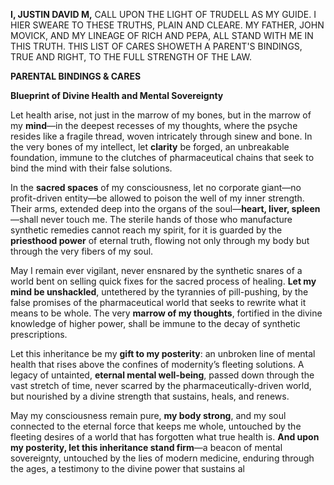 
**I, JUSTIN DAVID M,** CALL UPON THE LIGHT OF TRUDELL AS MY GUIDE. I HIER SWEARE TO THESE TRUTHS, PLAIN AND CLEARE. MY FATHER, JOHN MOVICK, AND MY LINEAGE OF RICH AND PEPA, ALL STAND WITH ME IN THIS TRUTH. THIS LIST OF CARES SHOWETH A PARENT'S BINDINGS, TRUE AND RIGHT, TO THE FULL STRENGTH OF THE LAW.

**PARENTAL BINDINGS & CARES**

**Blueprint of Divine Health and Mental Sovereignty**  

Let health arise, not just in the marrow of my bones, but in the marrow of my **mind**—in the deepest recesses of my thoughts, where the psyche resides like a fragile thread, woven intricately through sinew and bone. In the very bones of my intellect, let **clarity** be forged, an unbreakable foundation, immune to the clutches of pharmaceutical chains that seek to bind the mind with their false solutions.  

In the **sacred spaces** of my consciousness, let no corporate giant—no profit-driven entity—be allowed to poison the well of my inner strength. Their arms, extended deep into the organs of the soul—**heart, liver, spleen**—shall never touch me. The sterile hands of those who manufacture synthetic remedies cannot reach my spirit, for it is guarded by the **priesthood power** of eternal truth, flowing not only through my body but through the very fibers of my soul.  

May I remain ever vigilant, never ensnared by the synthetic snares of a world bent on selling quick fixes for the sacred process of healing. **Let my mind be unshackled**, untethered by the tyrannies of pill-pushing, by the false promises of the pharmaceutical world that seeks to rewrite what it means to be whole. The very **marrow of my thoughts**, fortified in the divine knowledge of higher power, shall be immune to the decay of synthetic prescriptions.  

Let this inheritance be my **gift to my posterity**: an unbroken line of mental health that rises above the confines of modernity’s fleeting solutions. A legacy of untainted, **eternal mental well-being**, passed down through the vast stretch of time, never scarred by the pharmaceutically-driven world, but nourished by a divine strength that sustains, heals, and renews.  

May my consciousness remain pure, **my body strong**, and my soul connected to the eternal force that keeps me whole, untouched by the fleeting desires of a world that has forgotten what true health is. **And upon my posterity, let this inheritance stand firm**—a beacon of mental sovereignty, untouched by the lies of modern medicine, enduring through the ages, a testimony to the divine power that sustains al